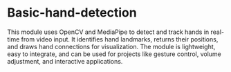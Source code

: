 # Basic-hand-detection
This module uses OpenCV and MediaPipe to detect and track hands in real-time from video input. It identifies hand landmarks, returns their positions, and draws hand connections for visualization. The module is lightweight, easy to integrate, and can be used for projects like gesture control, volume adjustment, and interactive applications.
